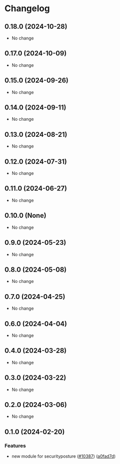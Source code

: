 # Changelog

## 0.18.0 (2024-10-28)

* No change


## 0.17.0 (2024-10-09)

* No change


## 0.15.0 (2024-09-26)

* No change


## 0.14.0 (2024-09-11)

* No change


## 0.13.0 (2024-08-21)

* No change


## 0.12.0 (2024-07-31)

* No change


## 0.11.0 (2024-06-27)

* No change


## 0.10.0 (None)

* No change


## 0.9.0 (2024-05-23)

* No change


## 0.8.0 (2024-05-08)

* No change


## 0.7.0 (2024-04-25)

* No change


## 0.6.0 (2024-04-04)

* No change


## 0.4.0 (2024-03-28)

* No change


## 0.3.0 (2024-03-22)

* No change


## 0.2.0 (2024-03-06)

* No change


## 0.1.0 (2024-02-20)

### Features

* new module for securityposture ([#10387](https://github.com/googleapis/google-cloud-java/issues/10387)) ([a0fad7d](https://github.com/googleapis/google-cloud-java/commit/a0fad7d7a7a25574c92b0215505922d1cc3e26f1))

